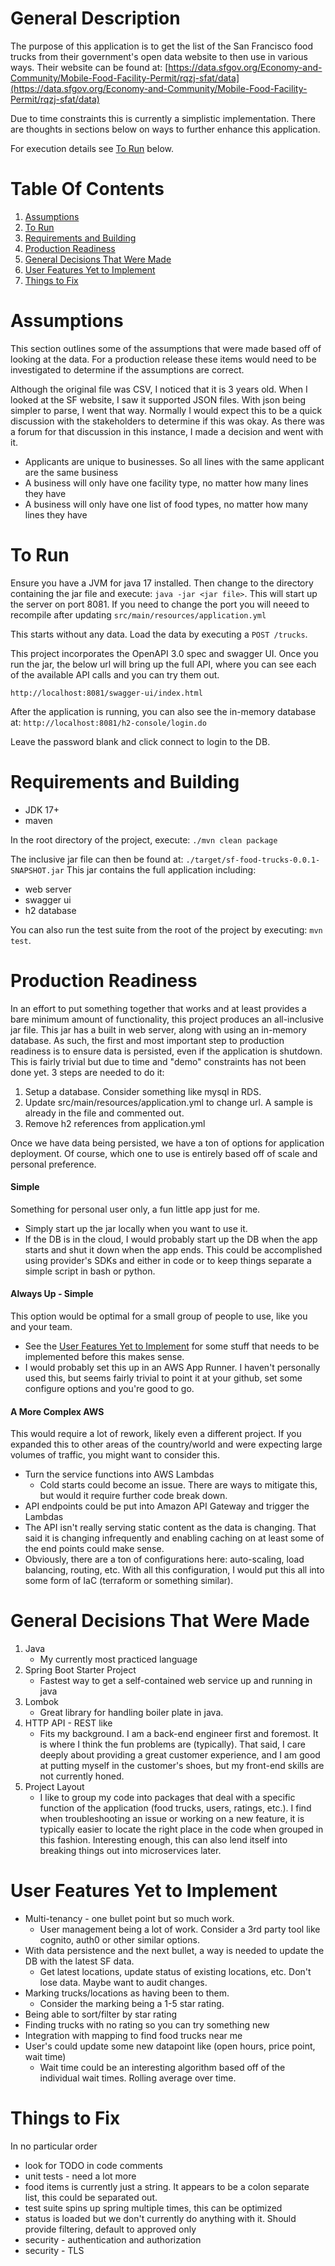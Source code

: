 # General Description
The purpose of this application is to get the list of the San Francisco food trucks from their government's open data website to then use in various ways. Their website can be found at:  [https://data.sfgov.org/Economy-and-Community/Mobile-Food-Facility-Permit/rqzj-sfat/data](https://data.sfgov.org/Economy-and-Community/Mobile-Food-Facility-Permit/rqzj-sfat/data)

Due to time constraints this is currently a simplistic implementation. There are thoughts in sections below on ways to further enhance this application.

For execution details see [To Run](#to-run) below.

# Table Of Contents
1. [Assumptions](#assumptions)
2. [To Run](#to-run)
3. [Requirements and Building](#requirements-and-building)
4. [Production Readiness](#production-readiness)
5. [General Decisions That Were Made](#general-decisions-that-were-made)
6. [User Features Yet to Implement](#user-features-yet-to-implement)
7. [Things to Fix](#things-to-fix)

# Assumptions
This section outlines some of the assumptions that were made based off of looking at the data. For a production release these items would need to be investigated to determine if the assumptions are correct.

Although the original file was CSV, I noticed that it is 3 years old. When I looked at the SF website, I saw it supported JSON files. With json being simpler to parse, I went that way. Normally I would expect this to be a quick discussion with the stakeholders to determine if this was okay. As there was a forum for that discussion in this instance, I made a decision and went with it. 

* Applicants are unique to businesses. So all lines with the same applicant are the same business
* A business will only have one facility type, no matter how many lines they have
* A business will only have one list of food types, no matter how many lines they have

# To Run
Ensure you have a JVM for java 17 installed. Then change to the directory containing the jar file and execute: `java -jar <jar file>`. This will start up the server on port 8081. If you need to change the port you will neeed to recompile after updating `src/main/resources/application.yml`

This starts without any data. Load the data by executing a `POST /trucks`.

This project incorporates the OpenAPI 3.0 spec and swagger UI. Once you run the jar, the below url will bring up the full API, where you can see each of the available API calls and you can try them out.

`http://localhost:8081/swagger-ui/index.html`

After the application is running, you can also see the in-memory database at: `http://localhost:8081/h2-console/login.do`

Leave the password blank and click connect to login to the DB.

# Requirements and Building
* JDK 17+
* maven

In the root directory of the project, execute: `./mvn clean package`

The inclusive jar file can then be found at: `./target/sf-food-trucks-0.0.1-SNAPSHOT.jar`
This jar contains the full application including:
* web server
* swagger ui
* h2 database

You can also run the test suite from the root of the project by executing: `mvn test`.

# Production Readiness
In an effort to put something together that works and at least provides a bare minimum amount of functionality, this project produces an all-inclusive jar file. This jar has a built in web server, along with using an in-memory database. As such, the first and most important step to production readiness is to ensure data is persisted, even if the application is shutdown. This is fairly trivial but due to time and "demo" constraints has not been done yet. 3 steps are needed to do it:
1. Setup a database. Consider something like mysql in RDS.
2. Update src/main/resources/application.yml to change url. A sample is already in the file and commented out.
3. Remove h2 references from application.yml

Once we have data being persisted, we have a ton of options for application deployment. Of course, which one to use is entirely based off of scale and personal preference.

#### Simple
Something for personal user only, a fun little app just for me.
* Simply start up the jar locally when you want to use it.
* If the DB is in the cloud, I would probably start up the DB when the app starts and shut it down when the app ends. This could be accomplished using provider's SDKs and either in code or to keep things separate a simple script in bash or python. 

#### Always Up - Simple
This option would be optimal for a small group of people to use, like you and your team.
* See the [User Features Yet to Implement](#user-features-yet-to-implement) for some stuff that needs to be implemented before this makes sense.
* I would probably set this up in an AWS App Runner. I haven't personally used this, but seems fairly trivial to point it at your github, set some configure options and you're good to go.

#### A More Complex AWS
This would require a lot of rework, likely even a different project. If you expanded this to other areas of the country/world and were expecting large volumes of traffic, you might want to consider this.
* Turn the service functions into AWS Lambdas
	* Cold starts could become an issue. There are ways to mitigate this, but would it require further code break down. 
* API endpoints could be put into Amazon API Gateway and trigger the Lambdas
* The API isn't really serving static content as the data is changing. That said it is changing infrequently and enabling caching on at least some of the end points could make sense.
* Obviously, there are a ton of configurations here: auto-scaling, load balancing, routing, etc. With all this configuration, I would put this all into some form of IaC (terraform or something similar).

# General Decisions That Were Made
1. Java
	* My currently most practiced language
2. Spring Boot Starter Project
	* Fastest way to get a self-contained web service up and running in java
3. Lombok
	* Great library for handling boiler plate in java.
4. HTTP API - REST like
	* Fits my background. I am a back-end engineer first and foremost. It is where I think the fun problems are (typically). That said, I care deeply about providing a great customer experience, and I am good at putting myself in the customer's shoes, but my front-end skills are not currently honed.
5. Project Layout
	* I like to group my code into packages that deal with a specific function of the application (food trucks, users, ratings, etc.). I find when troubleshooting an issue or working on a new feature, it is typically easier to locate the right place in the code when grouped in this fashion. Interesting enough, this can also lend itself into breaking things out into microservices later.


# User Features Yet to Implement
* Multi-tenancy - one bullet point but so much work.
	* User management being a lot of work. Consider a 3rd party tool like cognito, auth0 or other similar options.
* With data persistence and the next bullet, a way is needed to update the DB with the latest SF data.
	* Get latest locations, update status of existing locations, etc. Don't lose data. Maybe want to audit changes.
* Marking trucks/locations as having been to them.
	* Consider the marking being a 1-5 star rating.
* Being able to sort/filter by star rating
* Finding trucks with no rating so you can try something new
* Integration with mapping to find food trucks near me
* User's could update some new datapoint like (open hours, price point, wait time)
	* Wait time could be an interesting algorithm based off of the individual wait times. Rolling average over time.

# Things to Fix
In no particular order
* look for TODO in code comments
* unit tests - need a lot more
* food items is currently just a string. It appears to be a colon separate list, this could be separated out.
* test suite spins up spring multiple times, this can be optimized
* status is loaded but we don't currently do anything with it. Should provide filtering, default to approved only
* security - authentication and authorization
* security - TLS

